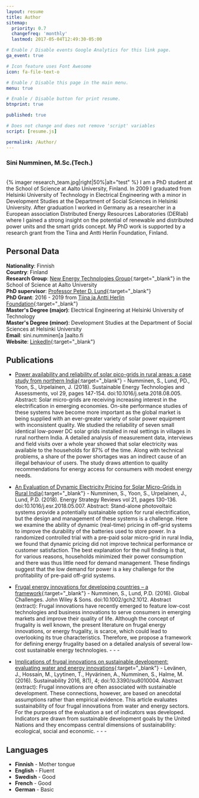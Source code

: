 ```yaml
---
layout: resume
title: Author
sitemap:
  priority: 0.7
  changefreq: 'monthly'
  lastmod: 2017-05-04T12:49:30-05:00

# Enable / Disable events Google Analytics for this link page.
ga_event: true

# Icon feature uses Font Awesome
icon: fa-file-text-o

# Enable / Disable this page in the main menu.
menu: true

# Enable / Disable button for print resume.
btnprint: true

published: true

# Does not change and does not remove 'script' variables
script: [resume.js]

permalink: /Author/
---
```


### Sini Numminen, M.Sc.(Tech.)

<div style="clear:both;"></div>
<br>
{% imager research_team.jpg|right|50%|alt="test" %}
I am a PhD student at the School of Science at Aalto University, Finland. In 2009 I graduated from Helsinki University of Technology in Electrical Engineering with a minor in Development Studies at the Department of Social Sciences in Helsinki University. After graduation I worked in Germany as a researcher in a European association Distributed Energy Resources Laboratories (DERlab) where I gained a strong insight on the potential of renewable and distributed power units and the smart grids concept. My PhD work is supported by a research grant from the Tiina and Antti Herlin Foundation, Finland.
<div style="clear:both;"></div>


## Personal Data

**Nationality**: Finnish   <br>
**Country**: Finland<br>
**Research Group**: [New Energy Technologies Group](http://newenergy.physics.aalto.fi){:target="_blank"} in the School of Science at Aalto University<br>
**PhD supervisor**: [Professor Peter D. Lund](https://people.aalto.fi/peter_lund){:target="_blank"}<br>
**PhD Grant**: 2016 - 2019 from [Tiina ja Antti Herlin Foundation](http://www.tahsaatio.fi){:target="_blank"}   
**Master's Degree (major)**: Electrical Engineering at Helsinki University of Technology<br>
**Master's Degree (minor)**: Development Studies at the Department of Social Sciences at Helsinki University <br>
**Email**: sini.numminen[a ]aalto.fi<br>
**Website**: [LinkedIn](http://linkedin.com/in/sininumminen){:target="_blank"} <br>

## Publications

* [Power availability and reliability of solar pico-grids in rural areas: a case study from northern India](https://www.sciencedirect.com/science/article/pii/S221313881730632X){:target="_blank"} - Numminen, S., Lund, PD., Yoon, S., Urpelainen, J. (2018). Sustainable Energy Technologies and Assessments, vol 29, pages 147-154. doi:10.1016/j.seta.2018.08.005. Abstract: Solar micro-grids are receiving increasing interest in the electrification in emerging economies. On-site performance studies of these systems have become more important as the global market is being supplied with an ever-greater variety of solar power equipment with inconsistent quality. We studied the reliability of seven small identical low-power DC solar grids installed in real settings in villages in rural northern India. A detailed analysis of measurement data, interviews and field visits over a whole year showed that solar electricity was available to the households for 87% of the time. Along with technical problems, a share of the power shortages was an indirect cause of an illegal behaviour of users. The study draws attention to quality recommendations for energy access for consumers with modest energy needs.

* [An Evaluation of Dynamic Electricity Pricing for Solar Micro-Grids in Rural India](https://www.sciencedirect.com/science/article/pii/S2211467X18300506){:target="_blank"} - Numminen, S., Yoon, S., Urpelainen, J., Lund, P.D. (2018). Energy Strategy Reviews vol 21, pages 130-136. doi:10.1016/j.esr.2018.05.007. Abstract: Stand-alone photovoltaic systems provide a potentially sustainable option for rural electrification, but the design and management of these systems is a challenge. Here we examine the ability of dynamic (real-time) pricing in off-grid systems to improve the durability of the batteries used to store power. In a randomized controlled trial with a pre-paid solar micro-grid in rural India, we found that dynamic pricing did not improve technical performance or customer satisfaction. The best explanation for the null finding is that, for various reasons, households minimized their power consumption and there was thus little need for demand management. These findings suggest that the low demand for power is a key challenge for the profitability of pre-paid off-grid systems.

* [Frugal energy innovations for developing countries – a framework](http://onlinelibrary.wiley.com/doi/10.1002/gch2.1012/full){:target="_blank"} - Numminen, S., Lund, P.D. (2016). Global Challenges. John Wiley & Sons. doi:10.1002/gch2.1012. Abstract (extract): Frugal innovations have recently emerged to feature low-cost technologies and business innovations to serve consumers in emerging markets and improve their quality of life. Although the concept of frugality is well known, the present literature on frugal energy innovations, or energy frugality, is scarce, which could lead to overlooking its true characteristics. Therefore, we propose a framework for defining energy frugality based on a detailed analysis of several low-cost sustainable energy technologies. - - -

* [Implications of frugal innovations on sustainable development: evaluating water and energy innovations](http://www.mdpi.com/2071-1050/8/1/4){:target="_blank"} - Levänen, J., Hossain, M., Lyytinen, T., Hyvärinen, A., Numminen, S., Halme, M. (2016). Sustainability 2016, 8(1), 4; doi:10.3390/su8010004. Abstract (extract): Frugal innovations are often associated with sustainable development. These connections, however, are based on anecdotal assumptions rather than empirical evidence. This article evaluates sustainability of four frugal innovations from water and energy sectors. For the purposes of the evaluation a set of indicators was developed. Indicators are drawn from sustainable development goals by the United Nations and they encompass central dimensions of sustainability: ecological, social and economic. - - -

## Languages

* **Finnish** - Mother tongue
* **English** - Fluent
* **Swedish** - Good
* **French** - Good
* **German** - Basic
